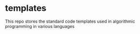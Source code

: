 templates
=========

This repo stores the standard code templates used in algorithmic programming in various languages
